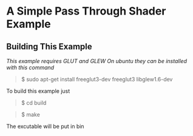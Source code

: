 A Simple Pass Through Shader Example
====================================

Building This Example
---------------------

*This example requires GLUT and GLEW*
*On ubuntu they can be installed with this command*

>$ sudo apt-get install freeglut3-dev freeglut3 libglew1.6-dev

To build this example just 

>$ cd build

>$ make

The excutable will be put in bin
